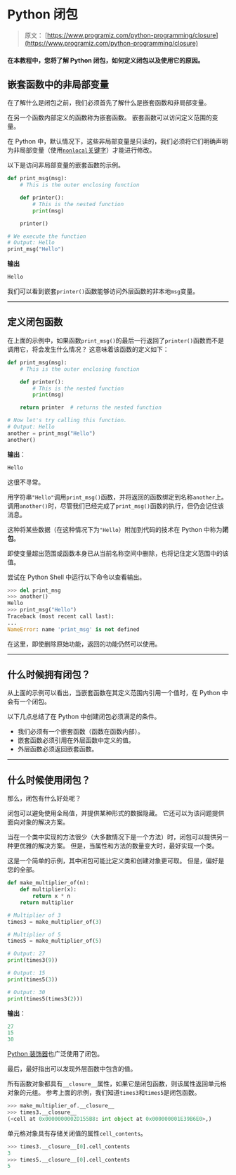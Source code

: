 # Python 闭包

> 原文： [https://www.programiz.com/python-programming/closure](https://www.programiz.com/python-programming/closure)

#### 在本教程中，您将了解 Python 闭包，如何定义闭包以及使用它的原因。

## 嵌套函数中的非局部变量

在了解什么是闭包之前，我们必须首先了解什么是嵌套函数和非局部变量。

在另一个函数内部定义的函数称为嵌套函数。 嵌套函数可以访问定义范围的变量。

在 Python 中，默认情况下，这些非局部变量是只读的，我们必须将它们明确声明为非局部变量（使用[`nonlocal`关键字](/python-programming/keyword-list#nonlocal)）才能进行修改。

以下是访问非局部变量的嵌套函数的示例。

```py
def print_msg(msg):
    # This is the outer enclosing function

    def printer():
        # This is the nested function
        print(msg)

    printer()

# We execute the function
# Output: Hello
print_msg("Hello")
```

**输出**

```py
Hello
```

我们可以看到嵌套`printer()`函数能够访问外层函数的非本地`msg`变量。

* * *

## 定义闭包函数

在上面的示例中，如果函数`print_msg()`的最后一行返回了`printer()`函数而不是调用它，将会发生什么情况？ 这意味着该函数的定义如下：

```py
def print_msg(msg):
    # This is the outer enclosing function

    def printer():
        # This is the nested function
        print(msg)

    return printer  # returns the nested function

# Now let's try calling this function.
# Output: Hello
another = print_msg("Hello")
another()
```

**输出**：

```py
Hello
```

这很不寻常。

用字符串`"Hello"`调用`print_msg()`函数，并将返回的函数绑定到名称`another`上。 调用`another()`时，尽管我们已经完成了`print_msg()`函数的执行，但仍会记住该消息。

这种将某些数据（在这种情况下为`"Hello`）附加到代码的技术在 Python 中称为**闭包**。

即使变量超出范围或函数本身已从当前名称空间中删除，也将记住定义范围中的该值。

尝试在 Python Shell 中运行以下命令以查看输出。

```py
>>> del print_msg
>>> another()
Hello
>>> print_msg("Hello")
Traceback (most recent call last):
...
NameError: name 'print_msg' is not defined
```

在这里，即使删除原始功能，返回的功能仍然可以使用。

* * *

## 什么时候拥有闭包？

从上面的示例可以看出，当嵌套函数在其定义范围内引用一个值时，在 Python 中会有一个闭包。

以下几点总结了在 Python 中创建闭包必须满足的条件。

*   我们必须有一个嵌套函数（函数在函数内部）。
*   嵌套函数必须引用在外层函数中定义的值。
*   外层函数必须返回嵌套函数。

* * *

## 什么时候使用闭包？

那么，闭包有什么好处呢？

闭包可以避免使用全局值，并提供某种形式的数据隐藏。 它还可以为该问题提供面向对象的解决方案。

当在一个类中实现的方法很少（大多数情况下是一个方法）时，闭包可以提供另一种更优雅的解决方案。 但是，当属性和方法的数量变大时，最好实现一个类。

这是一个简单的示例，其中闭包可能比定义类和创建对象更可取。 但是，偏好是您的全部。

```py
def make_multiplier_of(n):
    def multiplier(x):
        return x * n
    return multiplier

# Multiplier of 3
times3 = make_multiplier_of(3)

# Multiplier of 5
times5 = make_multiplier_of(5)

# Output: 27
print(times3(9))

# Output: 15
print(times5(3))

# Output: 30
print(times5(times3(2)))
```

**输出**：

```py
27
15
30
```

[Python 装饰器](/python-programming/decorator)也广泛使用了闭包。

最后，最好指出可以发现外层函数中包含的值。

所有函数对象都具有`__closure__`属性，如果它是闭包函数，则该属性返回单元格对象的元组。 参考上面的示例，我们知道`times3`和`times5`是闭包函数。

```py
>>> make_multiplier_of.__closure__
>>> times3.__closure__
(<cell at 0x0000000002D155B8: int object at 0x000000001E39B6E0>,)
```

单元格对象具有存储关闭值的属性`cell_contents`。

```py
>>> times3.__closure__[0].cell_contents
3
>>> times5.__closure__[0].cell_contents
5
```